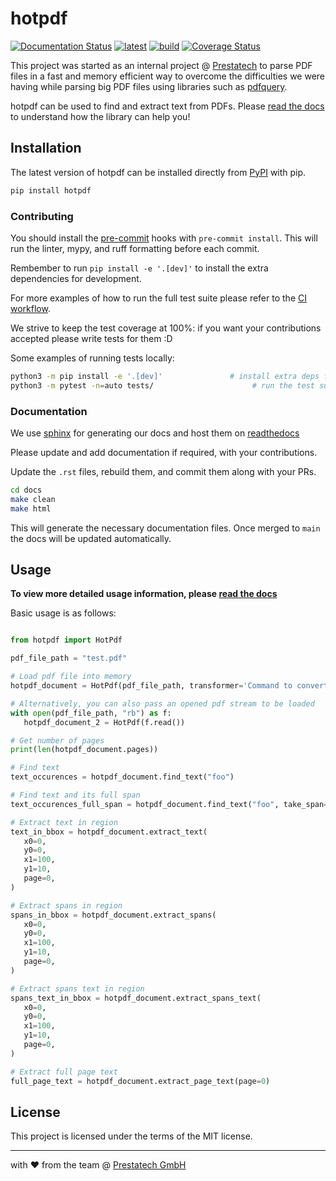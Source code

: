 # hotpdf

[![Documentation Status](https://readthedocs.org/projects/hotpdf/badge/?version=latest)](https://hotpdf.readthedocs.io/en/latest/?badge=latest)
[![latest](https://github.com/weareprestatech/hotpdf/actions/workflows/python-publish.yml/badge.svg)](https://github.com/weareprestatech/hotpdf/actions/workflows/python-publish.yml)
[![build](https://github.com/weareprestatech/hotpdf/actions/workflows/build-badge.yml/badge.svg)](https://github.com/weareprestatech/hotpdf/actions/workflows/build-badge.yml)
[![Coverage Status](https://coveralls.io/repos/github/weareprestatech/hotpdf/badge.svg?branch=main)](https://coveralls.io/github/weareprestatech/hotpdf?branch=main)

This project was started as an internal project @ [Prestatech](http://prestatech.com/) to parse PDF files in a fast and memory efficient way to overcome the difficulties we were having while parsing big PDF files using libraries such as [pdfquery](https://github.com/jcushman/pdfquery).

hotpdf can be used to find and extract text from PDFs.
Please [read the docs](https://hotpdf.readthedocs.io/en/latest/) to understand how the library can help you!

## Installation

The latest version of hotpdf can be installed directly from [PyPI](https://pypi.org/project/hotpdf/) with pip.

```bash
pip install hotpdf
```

### Contributing

You should install the [pre-commit](https://github.com/weareprestatech/hotpdf/blob/main/.pre-commit-config.yaml) hooks with `pre-commit install`. This will run the linter, mypy, and ruff formatting before each commit.

Rembember to run `pip install -e '.[dev]'` to install the extra dependencies for development.

For more examples of how to run the full test suite please refer to the [CI workflow](https://github.com/weareprestatech/hotpdf/blob/main/.github/workflows/test.yml).

We strive to keep the test coverage at 100%: if you want your contributions accepted please write tests for them :D

Some examples of running tests locally:

```bash
python3 -m pip install -e '.[dev]'               # install extra deps for testing
python3 -m pytest -n=auto tests/                      # run the test suite
```

### Documentation

We use [sphinx](https://www.sphinx-doc.org/en/master/) for generating our docs and host them on [readthedocs](https://readthedocs.org/)

Please update and add documentation if required, with your contributions.

Update the `.rst` files, rebuild them, and commit them along with your PRs.

```bash
cd docs
make clean
make html
```

This will generate the necessary documentation files. Once merged to `main` the docs will be updated automatically.

## Usage

**To view more detailed usage information, please [read the docs](https://hotpdf.readthedocs.io/en/latest/)**

Basic usage is as follows:

```python

from hotpdf import HotPdf

pdf_file_path = "test.pdf"

# Load pdf file into memory
hotpdf_document = HotPdf(pdf_file_path, transformer='Command to convert from pdf to xml')

# Alternatively, you can also pass an opened pdf stream to be loaded
with open(pdf_file_path, "rb") as f:
   hotpdf_document_2 = HotPdf(f.read())

# Get number of pages
print(len(hotpdf_document.pages))

# Find text
text_occurences = hotpdf_document.find_text("foo")

# Find text and its full span
text_occurences_full_span = hotpdf_document.find_text("foo", take_span=True)

# Extract text in region
text_in_bbox = hotpdf_document.extract_text(
   x0=0,
   y0=0,
   x1=100,
   y1=10,
   page=0,
)

# Extract spans in region
spans_in_bbox = hotpdf_document.extract_spans(
   x0=0,
   y0=0,
   x1=100,
   y1=10,
   page=0,
)

# Extract spans text in region
spans_text_in_bbox = hotpdf_document.extract_spans_text(
   x0=0,
   y0=0,
   x1=100,
   y1=10,
   page=0,
)

# Extract full page text
full_page_text = hotpdf_document.extract_page_text(page=0)
```

## License

This project is licensed under the terms of the MIT license.

---
with ❤️ from the team @ [Prestatech GmbH](https://prestatech.com/)
